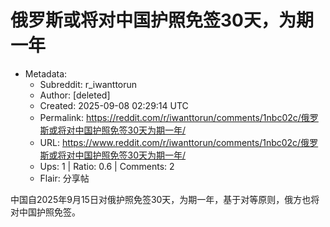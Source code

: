 # 俄罗斯或将对中国护照免签30天，为期一年

- Metadata:
  - Subreddit: r_iwanttorun
  - Author: [deleted]
  - Created: 2025-09-08 02:29:14 UTC
  - Permalink: https://reddit.com/r/iwanttorun/comments/1nbc02c/俄罗斯或将对中国护照免签30天为期一年/
  - URL: https://www.reddit.com/r/iwanttorun/comments/1nbc02c/俄罗斯或将对中国护照免签30天为期一年/
  - Ups: 1 | Ratio: 0.6 | Comments: 2
  - Flair: 分享帖


中国自2025年9月15日对俄护照免签30天，为期一年，基于对等原则，俄方也将对中国护照免签。


